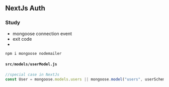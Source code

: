 ## NextJs Auth

### Study

- mongoose connection event
- exit code
-

```js
npm i mongoose nodemailer
```

#### `src/models/userModel.js`

```js
//special case in NextJs
const User = mongoose.models.users || mongoose.model("users", userSchema);
```

